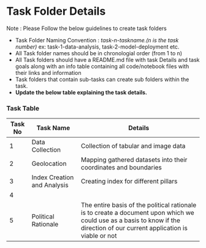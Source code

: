# Task Folder Details

Note : Please Follow the below guidelines to create task folders
- Task Folder Naming Convention : _task-n-taskname.(n is the task number)_  ex: task-1-data-analysis, task-2-model-deployment etc.
- All Task folder names should be in chronologial order (from 1 to n)
- All Task folders should have a README.md file with task Details and task goals along with an info table containing all code/notebook files with their links and information
- Task folders that contain sub-tasks can create sub folders within the task.
- __Update the below table explaining the task details.__

### Task Table

| Task No| Task Name | Details |
|-|-|-|
|1|Data Collection|Collection of tabular and image data         |
|2|Geolocation         |Mapping gathered datasets into their coordinates and boundaries     |
|3|Index Creation and Analysis|Creating index for different pillars|
|4|         |         |
|5|Political Rationale| The entire basis of the political rationale is to create a document upon which we could use as a basis to know if the direction of our current application is viable or not|
